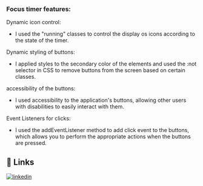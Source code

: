 
### Focus timer features:



Dynamic icon control:

- I used the "running" classes to control the display os icons according to the state of the timer.

Dynamic styling of buttons:

- I applied styles to the secondary color of the elements and used the :not selector in CSS to remove buttons from the screen based on certain classes.

accessibility of the buttons:

- I used accessibility to the application's buttons, allowing other users with disabilities to easily interact with them.

Event Listeners for clicks:

- I used the addEventListener method to add click event to the buttons, which allows you to perform the appropriate actions when the buttons are pressed.


## 🔗 Links

[![linkedin](https://img.shields.io/badge/linkedin-0A66C2?style=for-the-badge&logo=linkedin&logoColor=white)](https://www.linkedin.com/in/karine-prates-7202a1219)



